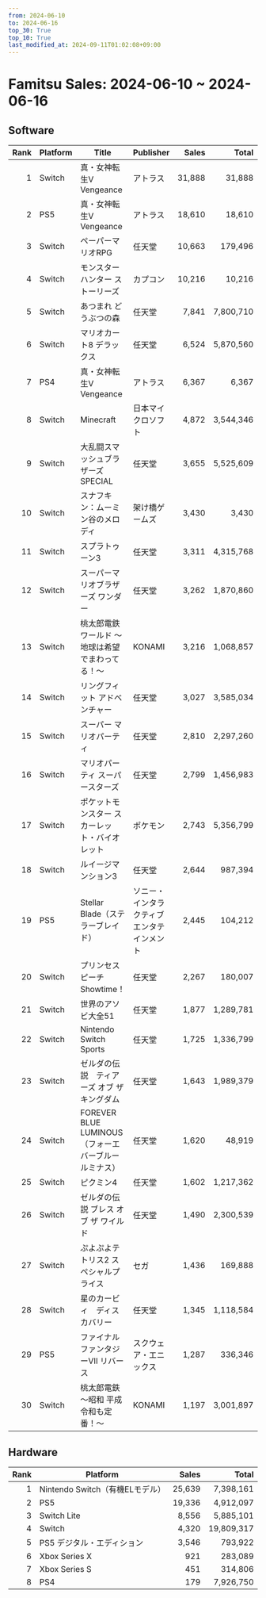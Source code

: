 ```yaml
---
from: 2024-06-10
to: 2024-06-16
top_30: True
top_10: True
last_modified_at: 2024-09-11T01:02:08+09:00
---
```

# Famitsu Sales: 2024-06-10 ~ 2024-06-16
## Software
| Rank | Platform | Title | Publisher | Sales | Total | Rate | New |
| -: | -- | -- | -- | -: | -: | -: | -- |
| 1 | Switch | 真・女神転生V Vengeance | アトラス | 31,888 | 31,888 | 40% |  |
| 2 | PS5 | 真・女神転生V Vengeance | アトラス | 18,610 | 18,610 | 40% |  |
| 3 | Switch | ペーパーマリオRPG | 任天堂 | 10,663 | 179,496 | 40% |  |
| 4 | Switch | モンスターハンター ストーリーズ | カプコン | 10,216 | 10,216 | 60% |  |
| 5 | Switch | あつまれ どうぶつの森 | 任天堂 | 7,841 | 7,800,710 | 20% |  |
| 6 | Switch | マリオカート8 デラックス | 任天堂 | 6,524 | 5,870,560 | 20% |  |
| 7 | PS4 | 真・女神転生V Vengeance | アトラス | 6,367 | 6,367 | 40% |  |
| 8 | Switch | Minecraft | 日本マイクロソフト | 4,872 | 3,544,346 | 20% |  |
| 9 | Switch | 大乱闘スマッシュブラザーズ SPECIAL | 任天堂 | 3,655 | 5,525,609 | 20% |  |
| 10 | Switch | スナフキン：ムーミン谷のメロディ | 架け橋ゲームズ | 3,430 | 3,430 | 60% |  |
| 11 | Switch | スプラトゥーン3 | 任天堂 | 3,311 | 4,315,768 | 20% |  |
| 12 | Switch | スーパーマリオブラザーズ ワンダー | 任天堂 | 3,262 | 1,870,860 | 20% |  |
| 13 | Switch | 桃太郎電鉄ワールド 〜地球は希望でまわってる！〜 | KONAMI | 3,216 | 1,068,857 | 20% |  |
| 14 | Switch | リングフィット アドベンチャー | 任天堂 | 3,027 | 3,585,034 | 20% |  |
| 15 | Switch | スーパー マリオパーティ | 任天堂 | 2,810 | 2,297,260 | 20% |  |
| 16 | Switch | マリオパーティ スーパースターズ | 任天堂 | 2,799 | 1,456,983 | 20% |  |
| 17 | Switch | ポケットモンスター スカーレット・バイオレット | ポケモン | 2,743 | 5,356,799 | 20% |  |
| 18 | Switch | ルイージマンション3 | 任天堂 | 2,644 | 987,394 | 20% |  |
| 19 | PS5 | Stellar Blade（ステラーブレイド） | ソニー・インタラクティブエンタテインメント | 2,445 | 104,212 | 20% |  |
| 20 | Switch | プリンセスピーチ Showtime！ | 任天堂 | 2,267 | 180,007 | 20% |  |
| 21 | Switch | 世界のアソビ大全51 | 任天堂 | 1,877 | 1,289,781 | 20% |  |
| 22 | Switch | Nintendo Switch Sports | 任天堂 | 1,725 | 1,336,799 | 20% |  |
| 23 | Switch | ゼルダの伝説　ティアーズ オブ ザ キングダム | 任天堂 | 1,643 | 1,989,379 | 20% |  |
| 24 | Switch | FOREVER BLUE LUMINOUS（フォーエバーブルー ルミナス） | 任天堂 | 1,620 | 48,919 | 20% |  |
| 25 | Switch | ピクミン4 | 任天堂 | 1,602 | 1,217,362 | 20% |  |
| 26 | Switch | ゼルダの伝説 ブレス オブ ザ ワイルド | 任天堂 | 1,490 | 2,300,539 | 20% |  |
| 27 | Switch | ぷよぷよテトリス2 スペシャルプライス | セガ | 1,436 | 169,888 | 20% |  |
| 28 | Switch | 星のカービィ　ディスカバリー | 任天堂 | 1,345 | 1,118,584 | 20% |  |
| 29 | PS5 | ファイナルファンタジーVII リバース | スクウェア・エニックス | 1,287 | 336,346 | 20% |  |
| 30 | Switch | 桃太郎電鉄 〜昭和 平成 令和も定番！〜 | KONAMI | 1,197 | 3,001,897 | 20% |  |

## Hardware
| Rank | Platform | Sales | Total |
| -: | -- | -: | -: |
| 1 | Nintendo Switch（有機ELモデル） | 25,639 | 7,398,161 |
| 2 | PS5 | 19,336 | 4,912,097 |
| 3 | Switch Lite | 8,556 | 5,885,101 |
| 4 | Switch | 4,320 | 19,809,317 |
| 5 | PS5 デジタル・エディション | 3,546 | 793,922 |
| 6 | Xbox Series X | 921 | 283,089 |
| 7 | Xbox Series S | 451 | 314,806 |
| 8 | PS4 | 179 | 7,926,750 |